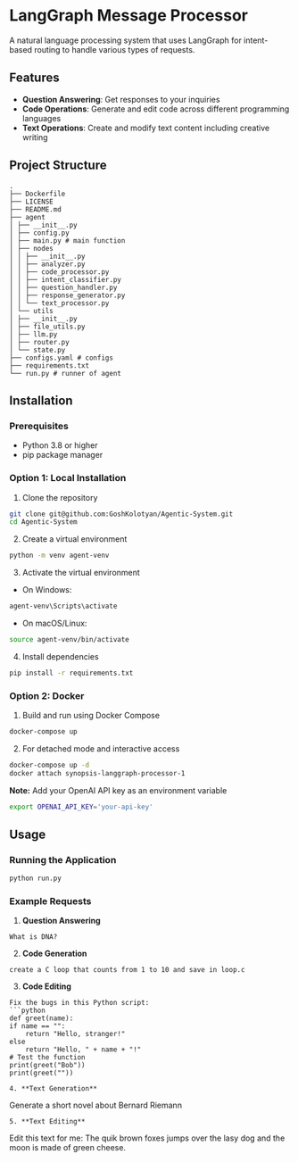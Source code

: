 # **LangGraph Message Processor**
A natural language processing system that uses LangGraph for intent-based routing to handle various types of requests.
## **Features**
- **Question Answering**: Get responses to your inquiries
- **Code Operations**: Generate and edit code across different programming languages
- **Text Operations**: Create and modify text content including creative writing
## **Project Structure**
```
.
├── Dockerfile
├── LICENSE
├── README.md
├── agent
│ ├── __init__.py
│ ├── config.py
│ ├── main.py # main function
│ ├── nodes
│ │ ├── __init__.py
│ │ ├── analyzer.py
│ │ ├── code_processor.py
│ │ ├── intent_classifier.py
│ │ ├── question_handler.py
│ │ ├── response_generator.py
│ │ └── text_processor.py
│ └── utils
│ ├── __init__.py
│ ├── file_utils.py
│ ├── llm.py
│ ├── router.py
│ └── state.py
├── configs.yaml # configs
├── requirements.txt
└── run.py # runner of agent
```
## **Installation**
### **Prerequisites**
- Python 3.8 or higher
- pip package manager
### **Option 1: Local Installation**
1. Clone the repository
 ```bash
git clone git@github.com:GoshKolotyan/Agentic-System.git
cd Agentic-System
 ```
2. Create a virtual environment
 ```bash
python -m venv agent-venv
 ```
3. Activate the virtual environment
- On Windows:
 ```bash
 agent-venv\Scripts\activate
 ```
- On macOS/Linux:
 ```bash
 source agent-venv/bin/activate
 ```
4. Install dependencies
 ```bash
pip install -r requirements.txt
 ```
### **Option 2: Docker**
1. Build and run using Docker Compose
 ```bash
docker-compose up
 ```

2. For detached mode and interactive access
 ```bash
docker-compose up -d
docker attach synopsis-langgraph-processor-1
 ```

**Note:**
Add your OpenAI API key as an environment variable
```bash
export OPENAI_API_KEY='your-api-key'
```

## **Usage**
### **Running the Application**
```bash
python run.py
```
### **Example Requests**
1. **Question Answering**
 ```
 What is DNA?
 ```
2. **Code Generation**
 ```
 create a C loop that counts from 1 to 10 and save in loop.c
 ```
3. **Code Editing**
 ```
 Fix the bugs in this Python script:
 ```python
 def greet(name):
 if name == "":
     return "Hello, stranger!"
 else
     return "Hello, " + name + "!"
 # Test the function
 print(greet("Bob"))
 print(greet(""))
 ```
 ```
4. **Text Generation**
 ```
 Generate a short novel about Bernard Riemann
 ```
5. **Text Editing**
 ```
 Edit this text for me: The quik brown foxes jumps over the lasy dog and the moon is made of green cheese.
 ```